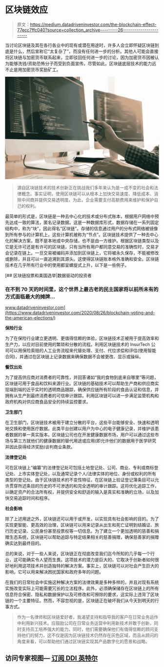 # 区块链效应

> 原文：<https://medium.datadriveninvestor.com/the-blockchain-effect-77ecc7ffc040?source=collection_archive---------26----------------------->

当讨论区块链及其在各行各业中的现有或潜在用途时，许多人会立即怀疑区块链到底是什么，然后宣称它“太复杂了”，而没有任何进一步的分析。其他人可能会直接将区块链与加密货币联系起来，立即驳回任何进一步的讨论，因为加密货币因被认为能够洗钱/资助恐怖分子而受到负面宣传。尽管如此，区块链底层技术的能力远不止是用加密货币奖励矿工。

![](img/1026a36c1d346722658dd5ec186f901f.png)

> 源自区块链技术的技术创新正在挑战我们多年来认为是一成不变的社会和法律概念。事实证明，使用区块链可以从根本上加快交易速度、降低成本、消除中间商并提供交易透明度，为此，企业需要支付高额费用来维护和保护自己的权利。

最简单的形式是，区块链是一种去中心化的技术或分布式账本，根据用户网络中预先达成一致的算法，匿名记录数据。这是一种数据库形式，数据存储在一系列固定结构中，称为“块”，因此得名“区块链”。存储的信息通过用户的分布式网络被镜像到所有参与的计算机上，这些计算机被称为“节点”。区块链技术提供了一种去中心化的解决方案，既不是本地或中央存储，也不是由一方维护。根据区块链类型以及它是无许可还是有许可的区块链，只有当所有用户都同意交易的准确性时，交易才会记录在链上。一旦交易被编码并添加到区块链上，它将被永久保存，不能被修改或删除，并且可以一直追溯到其源头。这使得区块链账本格外准确和安全。区块链技术在几乎所有行业中的使用都呈螺旋式上升，以下是一些例子。

[](https://www.datadriveninvestor.com/2020/08/26/blockchain-voting-and-the-american-elections/) [## 区块链投票和美国选举|数据驱动的投资者

### 在不到 70 天的时间里，这个世界上最古老的民主国家将以前所未有的方式面临最大的摊牌…

www.datadriveninvestor.com](https://www.datadriveninvestor.com/2020/08/26/blockchain-voting-and-the-american-elections/) 

**保险行业**

为了在保险行业建立更透明、更值得信赖的体验，区块链技术正被用于提高效率和生产力，以应对目前使用的繁琐和分散的流程。利用区块链技术的 InsurTech 公司可以用保险索赔的人工业务流程来代替处理、支付、代位求偿和评估(使用智能合同)，并通过在区块链上记录数据来确保数据不会被更改、显示或操纵。

**餐饮出处**

为了提高供应商对消费者的可靠性，并回答诸如“我的食物到底来自哪里”等问题，区块链可用于食品和饮料来源行业。区块链的基础技术可以帮助生产商和供应商实现端到端的近乎实时的透明商品跟踪，确保供应链所有阶段的食品认证和信息，并拥有从生产到最终消费者的可信审计跟踪。利用区块链可以进一步满足监管机构和政府机构对供应商食品安全的持续监控要求。

**卫生部门**

在卫生部门，区块链技术被用于建立分散的平台，这些平台能够安全、快速和透明地交换和使用医疗数据。此类平台创建以用户为中心的电子健康记录，并维护该患者数据的单一真实版本。区块链公司也在开发健康数据市场，用户可以通过这些市场与第三方就他们的健康数据的替代用途或应用(即允许他们的数据用于医学研究并因此获得经济奖励)谈判商业条款。

**法律登记处**

可在区块链上“编纂”的法律登记处可包括土地登记处、公司、商业、专利或商标登记处、上市实体登记处，以及通常记录个人/法律实体的地位、身份或权利的所有类型的登记处。由于区块链技术的不变性特征，在区块链上验证登记簿条目可以允许贯穿所述条目的历史的不可渗透的和完全透明的审计跟踪。这将优化追踪工作，以确定资产的合法所有权，并提供安全和舒适的输入是真实和准确的立场，以及加快交易追踪时间和程序。

**社会影响**

除了上述用途之外，区块链还可以用于或开发，以实现具有社会影响的目的。为了实现更智能、更高效的治理，区块链可以用来记录从出生和死亡证明到结婚证、旅行历史记录、公民身份甚至投票权等一切信息。为了建立一个更加透明的慈善和捐赠生态系统，区块链可以帮助追踪与特定结果相关的慈善捐赠，确保慈善家的捐赠确实达到最终目的。

总的来说，对于一些人来说，区块链正在彻底改变我们迄今所知的几乎每一个行业，这可能确实令人望而生畏。这项技术的潜力是巨大的，它取决于创新者如何很好地利用这项技术并创造独特的解决方案。事实上，区块链可以对社会产生巨大的影响，它可以用来解决困扰国家和政府多年的问题。

在我们的日常社会中实施这种解决方案的法律效果是多种多样的，并且对现有系统实施改变实际上可能需要冗长的立法程序。此外，必须确保储存在区块链上的所有信息符合保密、隐私和数据保护以及可修改和可擦除的要求，这实际上违背了区块链的一个主要特征。然而，不容忽视的是，区块链正在破坏我们从今天到明天的行事方式。

> 作为一名律师和区块链爱好者，我渴望支持和指导我的客户在日常业务运作中利用新兴技术。应鼓励公司在日常业务运营中利用新技术并敢于创新，同时支持员工培养强大的能力。同时，他们需要确保他们有值得信赖的顾问支持他们的努力，这不仅是因为区块链技术仍然存在灰色区域，而且从顾问的角度来看，可以帮助他们通过区块链实现其产品数字化的愿景和战略。

## 访问专家视图— [订阅 DDI 英特尔](https://datadriveninvestor.com/ddi-intel)